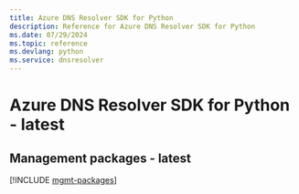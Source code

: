 ```yaml
---
title: Azure DNS Resolver SDK for Python
description: Reference for Azure DNS Resolver SDK for Python
ms.date: 07/29/2024
ms.topic: reference
ms.devlang: python
ms.service: dnsresolver
---
```

# Azure DNS Resolver SDK for Python - latest

## Management packages - latest
[!INCLUDE [mgmt-packages](dns-resolver-mgmt-index.md)]